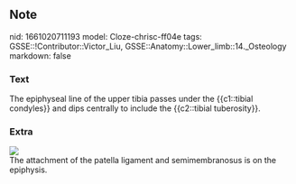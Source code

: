 ## Note
nid: 1661020711193
model: Cloze-chrisc-ff04e
tags: GSSE::!Contributor::Victor_Liu, GSSE::Anatomy::Lower_limb::14._Osteology
markdown: false

### Text
The epiphyseal line of the upper tibia passes under the {{c1::tibial condyles}} and dips centrally to include the {{c2::tibial tuberosity}}.

### Extra
<img src="paste-5b984b7720aa47d1b1fae51c1f29d739f2cb8764.jpg">
<div>
  The attachment of the patella ligament and semimembranosus is on
  the epiphysis.
</div>
